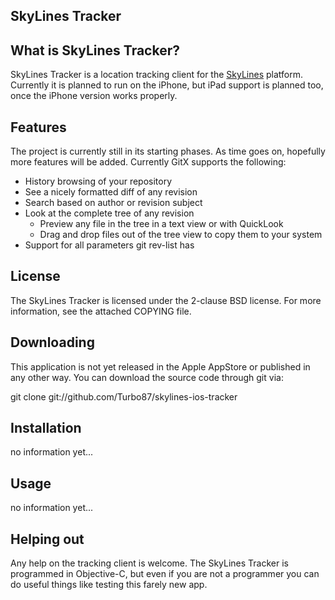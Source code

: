 SkyLines Tracker
----------------

## What is SkyLines Tracker?

SkyLines Tracker is a location tracking client for the
[SkyLines](http://skylines.xcsoar.org/) platform. Currently it is planned to
run on the iPhone, but iPad support is planned too, once the iPhone version
works properly.

## Features

The project is currently still in its starting phases. As time goes on,
hopefully more features will be added. Currently GitX supports the following:

  * History browsing of your repository
  * See a nicely formatted diff of any revision
  * Search based on author or revision subject
  * Look at the complete tree of any revision
    * Preview any file in the tree in a text view or with QuickLook
    * Drag and drop files out of the tree view to copy them to your system
   * Support for all parameters git rev-list has

## License

The SkyLines Tracker is licensed under the 2-clause BSD license. For more information, see the attached COPYING file.

## Downloading

This application is not yet released in the Apple AppStore or published in any
other way. You can download the source code through git via:

  git clone git://github.com/Turbo87/skylines-ios-tracker

## Installation

no information yet...

## Usage

no information yet...

## Helping out

Any help on the tracking client is welcome. The SkyLines Tracker is programmed
in Objective-C, but even if you are not a programmer you can do useful things
like testing this farely new app.
